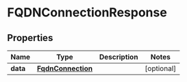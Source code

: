 

# FQDNConnectionResponse


## Properties

Name | Type | Description | Notes
------------ | ------------- | ------------- | -------------
**data** | [**FqdnConnection**](FqdnConnection.md) |  |  [optional]



